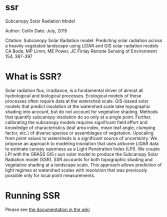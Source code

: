 ssr
===

Subcanopy Solar Radiation Model

Author: Collin
Date: July, 2015

Citation: Subcanopy Solar Radiation model: Predicting solar radiation across a heavily vegetated landscape using LiDAR and GIS solar radiation models
CA Bode, MP Limm, ME Power, JC Finlay Remote Sensing of Environment 154, 387-397

What is SSR?
===
Solar radiation flux, irradiance, is a fundamental driver of almost all hydrological and biological processes.  Ecological models of these processes often require data at the watershed scale.  GIS-based solar models that predict insolation at the watershed scale take topographic shading into account, but do not account for vegetative shading.  Methods that quantify subcanopy insolation do so only at a single point.  Further, calibrating the subcanopy models requires significant field effort and knowledge of characteristics (leaf area index, mean leaf angle, clumping factor, etc.) of diverse species or assemblages of vegetation.  Upscaling from point values to watersheds is a significant source of uncertainty.
We propose an approach to modeling insolation that uses airborne LiDAR data to estimate canopy openness as a Light Penetration Index (LPI).  We couple LPI with the GRASS GIS r.sun solar model to produce the Subcanopy Solar Radiation model (SSR).  SSR accounts for both topographic shading and vegetative shading at a landscape scale. This approach allows prediction of light regimes at watershed scales with resolution that was previously possible only for local point measurements.  

Running SSR
===
Please see <a href="https://github.com/cbode/ssr/wiki">the documentation in the wiki</a>
